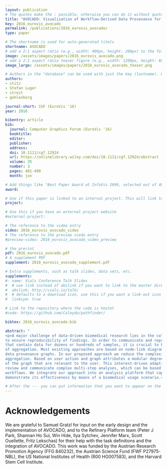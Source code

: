 ```yaml
---
layout: publication
# The quotes make the : possible, otherwise you can do it without quotes
title: "AVOCADO: Visualization of Workflow-Derived Data Provenance for Reproducible Biomedical Research"
key: 2016_eurovis_avocado
permalink: /publications/2016_eurovis_avocado/
type: paper

# The shortname is used for auto-generated titels
shortname: AVOCADO
# add a 2:1 aspect ratio (e.g., width: 400px, height: 200px) to the folder /assets/images/papers/
image: /assets/images/papers/2016_eurovis_avocado.png
# add a 2:1 aspect ratio teaser figure (e.g., width: 1200px, height: 600px) to the folder /assets/images/papers/
image_large: /assets/images/papers/2016_eurovis_avocado_teaser.png

# Authors in the "database" can be used with just the key (lastname). Others can be written properly.
authors:
- stitz
- Stefan Luger
- streit
- gehlenborg

journal-short: CGF (EuroVis '16)
year: 2016

bibentry: article
bib:
  journal: Computer Graphics Forum (EuroVis '16)
  booktitle: 
  editor: 
  publisher: 
  address: 
  doi: 10.1111/cgf.12924
  url: https://onlinelibrary.wiley.com/doi/10.1111/cgf.12924/abstract
  volume: 35
  number: 3
  pages: 481-490
  month: jun

# Add things like "Best Paper Award at InfoVis 2099, selected out of 4000 submissions"
award:

# Use if this paper is linked to an internal project. This will link to the project site
project:

# Use this if you have an external project website
#external-project: 

# The reference to the video entry
video: 2016_eurovis_avocado_video
# The reference to the preview viedo entry
#preview-video: 2016_eurovis_avocado_video_preview

# the prerint
pdf: 2016_eurovis_avocado.pdf
# A supplement PDF
supplement: 2016_eurovis_avocado_supplement.pdf

# Extra supplements, such as talk slides, data sets, etc.
supplements:
#- name: Vials Conference Talk Slides
#  # use link instead of abslink if you want to link to the master directory
#  abslink: http://vials.io/talk/
#  # defaults to a download icon, use this if you want a link-out icon
#  linksym: true

# Link to the repository where the code is hostet
#code: https://github.com/Caleydo/pathfinder/

bibtex: 2016_eurovis_avocado.bib

abstract: "
<p>A major challenge of data-driven biomedical research lies in the collection and representation of data provenance information
to ensure reproducibility of findings. In order to communicate and reproduce multi-step analysis workflows executed on datasets
that contain data for dozens or hundreds of samples, it is crucial to be able to visualize the provenance graph at different levels
of aggregation. Most existing approaches are based on node-link diagrams, which do not scale to the complexity of typical
data provenance graphs. In our proposed approach we reduce the complexity of the graph using hierarchical and motif-based
aggregation. Based on user action and graph attributes a modular degree-of-interest (DoI) function is applied to expand parts
of the graph that are relevant to the user. This interest-driven adaptive provenance visualization approach allows users to
review and communicate complex multi-step analyses, which can be based on hundreds of files that are processed by numerous
workflows. We integrate our approach into an analysis platform that captures extensive data provenance information and
demonstrate its effectiveness by means of a biomedical usage scenario.</p>"

# After the --- you can put information that you want to appear on the website using markdown formatting or HTML. A good example are acknowledgements, extra references, an erratum, etc.
---
```



# Acknowledgements

We are grateful to Samuel Gratzl for input on the early design and the implementation of AVOCADO, and to the Refinery Platform team (Peter J Park, Shannan Ho Sui, Win Hide, Ilya Sytchev, Jennifer Marx, Scott Ouellette, Fritz Lekschas) for their help with the task definitions and the integration of AVOCADO. This work was funded by the Austrian Research Promotion Agency (FFG 840232), the Austrian Science Fund (FWF P27975-NBL), the US National Institutes of Health (R00 HG007583), and the Harvard Stem Cell Institute.